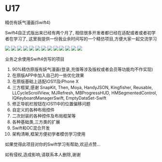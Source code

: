 # U17
精仿有妖气漫画(Swift4)

Swift4自正式版出来已经有两个月了, 相信很多开发者都已经在适配或者或者初学者在学习了,
这里我提供一份我业余时间写的一个精仿项目,方便大家一起交流学习

![](https://github.com/spicyShrimp/U17/blob/master/Images/1@2x.png)
![](https://github.com/spicyShrimp/U17/blob/master/Images/2@2x.png)
![](https://github.com/spicyShrimp/U17/blob/master/Images/3@2x.png)
![](https://github.com/spicyShrimp/U17/blob/master/Images/4@2x.png)
![](https://github.com/spicyShrimp/U17/blob/master/Images/5@2x.png)
![](https://github.com/spicyShrimp/U17/blob/master/Images/6@2x.png)
![](https://github.com/spicyShrimp/U17/blob/master/Images/7@2x.png)
![](https://github.com/spicyShrimp/U17/blob/master/Images/8@2x.png)
![](https://github.com/spicyShrimp/U17/blob/master/Images/9@2x.png)
![](https://github.com/spicyShrimp/U17/blob/master/Images/10@2x.png)
![](https://github.com/spicyShrimp/U17/blob/master/Images/11@2x.png)
![](https://github.com/spicyShrimp/U17/blob/master/Images/12@2x.png)
![](https://github.com/spicyShrimp/U17/blob/master/Images/13@2x.png)

业务之余使用Swift4仿写的项目

1. 90%精仿原版有妖气漫画(登录,充值等涉及版权或者会员等功能均不作实现)
2. 在原版APP中加入自己的一些优化效果
3. 在原版基础上适配iOS11及iPhone X
4. 三方框架,感谢 SnapKit, Then, Moya, HandyJSON, Kingfisher, Reusable, LLCycleScrollView, MJRefresh, MBProgressHUD, HMSegmentedControl, IQKeyboardManagerSwift, EmptyDataSet-Swift
5. 修正导航栏按钮在iOS11中的位置偏移问题
6. 自定义的各种布局控件
7. 二次封装的各种控件及布局框架等
8. 各种基础类,三方类的扩展
9. Swift和OC混合开发
10. 架构清晰,框架方便初学者模仿学习使用

如果觉得此项目对你的Swift学习有帮助,欢迎点赞...



如有侵权,造成影响,请联系本人删除,谢谢
